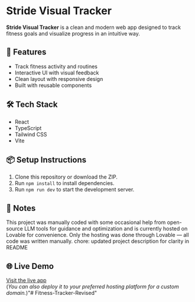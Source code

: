 # Stride Visual Tracker

**Stride Visual Tracker** is a clean and modern web app designed to track fitness goals and visualize progress in an intuitive way.

## 🚀 Features

- Track fitness activity and routines
- Interactive UI with visual feedback
- Clean layout with responsive design
- Built with reusable components

## 🛠️ Tech Stack

- React
- TypeScript
- Tailwind CSS
- Vite

## 📦 Setup Instructions

1. Clone this repository or download the ZIP.
2. Run `npm install` to install dependencies.
3. Run `npm run dev` to start the development server.

## 🤖 Notes

This project was manually coded with some occasional help from open-source LLM tools for guidance and optimization and is currently hosted on Lovable for convenience. Only the hosting was done through Lovable — all code was written manually.
chore: updated project description for clarity in README

## 🌐 Live Demo

[Visit the live app](https://stride-visual-tracker.lovable.app/)  
(*You can also deploy it to your preferred hosting platform for a custom domain.*)"# Fitness-Tracker-Revised" 
